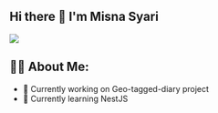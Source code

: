 ## Hi there 👋 I'm  Misna Syari

![](https://komarev.com/ghpvc/?username=mshuecodev)

## 👨‍💻 About Me:
- 🔭 Currently working on Geo-tagged-diary project
- 🌱 Currently learning NestJS
<!--
**mshuecodev/mshuecodev** is a ✨ _special_ ✨ repository because its `README.md` (this file) appears on your GitHub profile.

Here are some ideas to get you started:

👨‍💻 About Me:
- 🔭 I’m currently working on ...
- 🌱 I’m currently learning ...
- 👯 I’m looking to collaborate on ...
- 🤔 I’m looking for help with ...
- 💬 Ask me about ...
- 📫 How to reach me: ...
- 😄 Pronouns: ...
- ⚡ Fun fact: ...
-->
